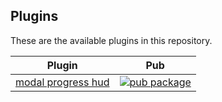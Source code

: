 ## Plugins
These are the available plugins in this repository.

| Plugin | Pub |
|--------|-----|
| [modal progress hud](./packages/modal_progress_hud/) | [![pub package](https://img.shields.io/pub/v/modal_progress_hud.svg)](https://pub.dartlang.org/packages/modal_progress_hud) |